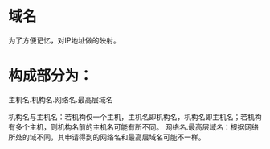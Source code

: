 # 域名
为了方便记忆，对IP地址做的映射。

# 构成部分为：
主机名.机构名.网络名.最高层域名

机构名与主机名：若机构仅一个主机，主机名即机构名，机构名即主机名；若机构有多个主机，则机构名前的主机名可能有所不同。
网络名.最高层域名：根据网络所处的域不同，其申请得到的网络名和最高层域名可能不一样。